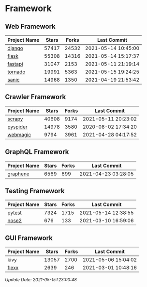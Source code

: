 # Framework

## Web Framework
| Project Name | Stars | Forks | Last Commit |
| ------------ | ----- | ----- | ----------- |
| [django](https://github.com/django/django) | 57417 | 24532 | 2021-05-14 10:45:00 |
| [flask](https://github.com/pallets/flask) | 55308 | 14316 | 2021-05-14 15:17:37 |
| [fastapi](https://github.com/tiangolo/fastapi) | 31047 | 2153 | 2021-05-11 21:19:14 |
| [tornado](https://github.com/tornadoweb/tornado) | 19991 | 5363 | 2021-05-15 19:24:25 |
| [sanic](https://github.com/sanic-org/sanic) | 14968 | 1350 | 2021-04-19 21:53:42 |

## Crawler Framework
| Project Name | Stars | Forks | Last Commit |
| ------------ | ----- | ----- | ----------- |
| [scrapy](https://github.com/scrapy/scrapy) | 40608 | 9174 | 2021-05-11 20:23:02 |
| [pyspider](https://github.com/binux/pyspider) | 14978 | 3580 | 2020-08-02 17:34:20 |
| [webmagic](https://github.com/code4craft/webmagic) | 9794 | 3961 | 2021-04-28 04:17:52 |

## GraphQL Framework
| Project Name | Stars | Forks | Last Commit |
| ------------ | ----- | ----- | ----------- |
| [graphene](https://github.com/graphql-python/graphene) | 6569 | 699 | 2021-04-23 03:28:05 |

## Testing Framework
| Project Name | Stars | Forks | Last Commit |
| ------------ | ----- | ----- | ----------- |
| [pytest](https://github.com/pytest-dev/pytest) | 7324 | 1715 | 2021-05-14 12:38:55 |
| [nose2](https://github.com/nose-devs/nose2) | 676 | 133 | 2021-03-10 16:59:06 |

## GUI Framework
| Project Name | Stars | Forks | Last Commit |
| ------------ | ----- | ----- | ----------- |
| [kivy](https://github.com/kivy/kivy) | 13057 | 2700 | 2021-05-06 15:04:02 |
| [flexx](https://github.com/flexxui/flexx) | 2639 | 246 | 2021-03-01 10:48:16 |

*Update Date: 2021-05-15T23:00:48*